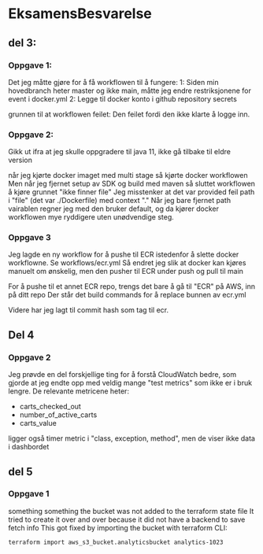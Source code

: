 # EksamensBesvarelse

## del 3: 

### Oppgave 1:

Det jeg måtte gjøre for å få workflowen til å fungere:
1: Siden min hovedbranch heter master og ikke main, måtte jeg endre restriksjonene for event i docker.yml
2: Legge til docker konto i github repository secrets

grunnen til at workflowen feilet:
Den feilet fordi den ikke klarte å logge inn.

### Oppgave 2:

Gikk ut ifra at jeg skulle oppgradere til java 11, ikke gå tilbake til eldre version

når jeg kjørte docker imaget med multi stage så kjørte docker workflowen
Men når jeg fjernet setup av SDK og build med maven så sluttet workflowen å kjøre grunnet "ikke finner file"
Jeg misstenker at det var provided feil path i "file" (det var ./Dockerfile) med context "."
Når jeg bare fjernet path vairablen regner jeg med den bruker default, og da kjører docker
workflowen mye ryddigere uten unødvendige steg.

### Oppgave 3

Jeg lagde en ny workflow for å pushe til ECR istedenfor å slette docker workflowne.
Se workflows/ecr.yml
Så endret jeg slik at docker kan kjøres manuelt om ønskelig, men den pusher til ECR under push og pull til main

For å pushe til et annet ECR repo, trengs det bare å gå til "ECR" på AWS, inn på ditt repo
Der står det build commands for å replace bunnen av ecr.yml

Videre har jeg lagt til commit hash som tag til ecr.

## Del 4

### Oppgave 2

Jeg prøvde en del forskjellige ting for å forstå CloudWatch bedre, som gjorde at jeg endte opp med veldig mange
"test metrics" som ikke er i bruk lengre.
De relevante metricene heter:
- carts_checked_out
- number_of_active_carts
- carts_value

ligger også timer metric i "class, exception, method", men de viser ikke data i dashbordet


## del 5

### Oppgave 1

something something the bucket was not added to the terraform state file
It tried to create it over and over because it did not have a backend to save fetch info
This got fixed by importing the bucket with terraform CLI: 

```
terraform import aws_s3_bucket.analyticsbucket analytics-1023
```
